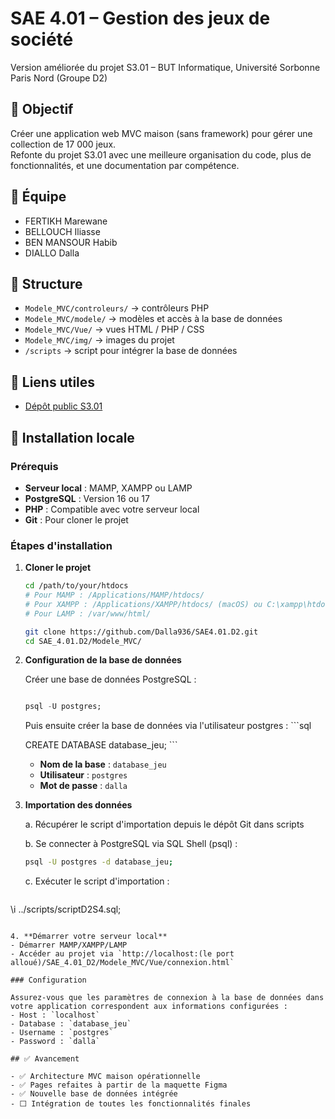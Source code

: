 # SAE 4.01 – Gestion des jeux de société

Version améliorée du projet S3.01 – BUT Informatique, Université Sorbonne Paris Nord (Groupe D2)

## 🎯 Objectif

Créer une application web MVC maison (sans framework) pour gérer une collection de 17 000 jeux.  
Refonte du projet S3.01 avec une meilleure organisation du code, plus de fonctionnalités, et une documentation par compétence.

## 👥 Équipe

- FERTIKH Marewane
- BELLOUCH Iliasse
- BEN MANSOUR Habib
- DIALLO Dalla

## 📁 Structure

- `Modele_MVC/controleurs/` → contrôleurs PHP
- `Modele_MVC/modele/` → modèles et accès à la base de données
- `Modele_MVC/Vue/` → vues HTML / PHP / CSS
- `Modele_MVC/img/` → images du projet
- `/scripts` → script pour intégrer la base de données 


## 🔗 Liens utiles

- [Dépôt public S3.01](https://github.com/marewane-fertikh/SAE_4.01_D2_Public)

## 🚀 Installation locale

### Prérequis

- **Serveur local** : MAMP, XAMPP ou LAMP
- **PostgreSQL** : Version 16 ou 17
- **PHP** : Compatible avec votre serveur local
- **Git** : Pour cloner le projet

### Étapes d'installation

1. **Cloner le projet**
   ```bash
   cd /path/to/your/htdocs
   # Pour MAMP : /Applications/MAMP/htdocs/
   # Pour XAMPP : /Applications/XAMPP/htdocs/ (macOS) ou C:\xampp\htdocs\ (Windows)
   # Pour LAMP : /var/www/html/
   
   git clone https://github.com/Dalla936/SAE4.01.D2.git
   cd SAE_4.01.D2/Modele_MVC/
   ```

2. **Configuration de la base de données**
   
   Créer une base de données PostgreSQL :
      ```sql

    psql -U postgres;
      ```


    Puis ensuite créer la base de données via l'utilisateur postgres : 
       ```sql

    CREATE DATABASE database_jeu;
       ```
   - **Nom de la base** : `database_jeu`
   - **Utilisateur** : `postgres`
   - **Mot de passe** : `dalla`

3. **Importation des données**
   
   a. Récupérer le script d'importation depuis le dépôt Git dans scripts
   
   b. Se connecter à PostgreSQL via SQL Shell (psql) :
   ```bash
   psql -U postgres -d database_jeu;
   ```
   
   c. Exécuter le script d'importation :
   ```sql
\i ../scripts/scriptD2S4.sql;
   ```

4. **Démarrer votre serveur local**
   - Démarrer MAMP/XAMPP/LAMP
   - Accéder au projet via `http://localhost:(le port alloué)/SAE_4.01_D2/Modele_MVC/Vue/connexion.html`

### Configuration

Assurez-vous que les paramètres de connexion à la base de données dans votre application correspondent aux informations configurées :
- Host : `localhost`
- Database : `database_jeu`
- Username : `postgres`
- Password : `dalla`

## ✅ Avancement

- ✅ Architecture MVC maison opérationnelle
- ✅ Pages refaites à partir de la maquette Figma
- ✅ Nouvelle base de données intégrée
- ⬜ Intégration de toutes les fonctionnalités finales
